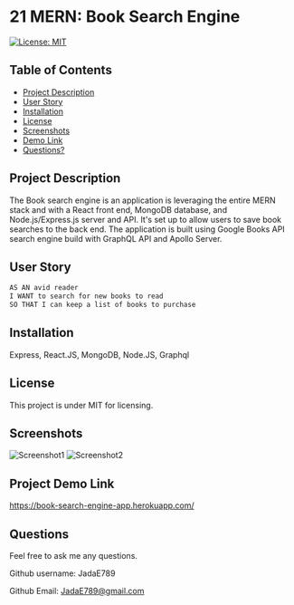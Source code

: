 # 21 MERN: Book Search Engine

[![License: MIT](https://img.shields.io/badge/License-MIT-yellow.svg)](https://opensource.org/licenses/MIT)

  ## Table of Contents

  * [Project Description](#project-description)
  * [User Story](#user-story)
  * [Installation](#installation)
  * [License](#license)
  * [Screenshots](#screenshots)
  * [Demo Link](#Project-Demo-Link)
  * [Questions?](#questions)
  
  ## Project Description
  
  The Book search engine is an application is leveraging the entire MERN stack and with a React front end, MongoDB database, and Node.js/Express.js server and API. It's set up to allow users to save book searches to the back end. The application is built using Google Books API search engine build with GraphQL API and Apollo Server.

  ## User Story
  
  ```md
  AS AN avid reader
  I WANT to search for new books to read
  SO THAT I can keep a list of books to purchase
  ```

  ## Installation
  
  Express, React.JS, MongoDB, Node.JS, Graphql
  
  ## License
  
  This project is under MIT for licensing.

  ## Screenshots

  ![Screenshot1](https://user-images.githubusercontent.com/77691626/126357831-d2033466-c1e2-43d3-85b3-7fcd23c27720.PNG)
  ![Screenshot2](https://user-images.githubusercontent.com/77691626/126357834-21eabb16-3795-47c3-b7b6-ddb3f5ef8739.PNG)
  
  ## Project Demo Link
  
  https://book-search-engine-app.herokuapp.com/
  
  ## Questions
  
  Feel free to ask me any questions.
  
  Github username: JadaE789
  
  Github Email: <JadaE789@gmail.com>